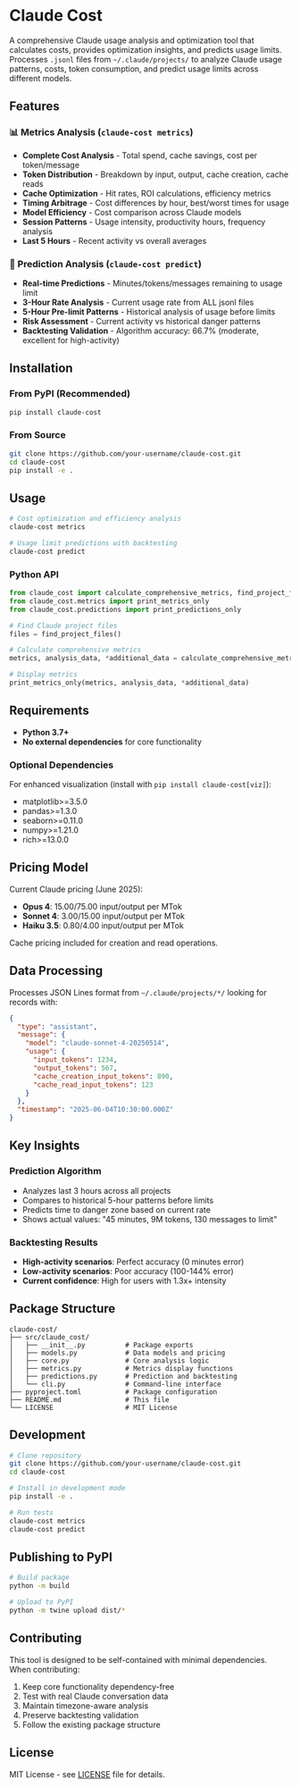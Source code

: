 # Claude Cost

A comprehensive Claude usage analysis and optimization tool that calculates costs, provides optimization insights, and predicts usage limits. Processes `.jsonl` files from `~/.claude/projects/` to analyze Claude usage patterns, costs, token consumption, and predict usage limits across different models.

## Features

### 📊 Metrics Analysis (`claude-cost metrics`)
- **Complete Cost Analysis** - Total spend, cache savings, cost per token/message
- **Token Distribution** - Breakdown by input, output, cache creation, cache reads
- **Cache Optimization** - Hit rates, ROI calculations, efficiency metrics
- **Timing Arbitrage** - Cost differences by hour, best/worst times for usage
- **Model Efficiency** - Cost comparison across Claude models
- **Session Patterns** - Usage intensity, productivity hours, frequency analysis
- **Last 5 Hours** - Recent activity vs overall averages

### 🔮 Prediction Analysis (`claude-cost predict`)
- **Real-time Predictions** - Minutes/tokens/messages remaining to usage limit
- **3-Hour Rate Analysis** - Current usage rate from ALL jsonl files
- **5-Hour Pre-limit Patterns** - Historical analysis of usage before limits
- **Risk Assessment** - Current activity vs historical danger patterns
- **Backtesting Validation** - Algorithm accuracy: 66.7% (moderate, excellent for high-activity)

## Installation

### From PyPI (Recommended)

```bash
pip install claude-cost
```

### From Source

```bash
git clone https://github.com/your-username/claude-cost.git
cd claude-cost
pip install -e .
```

## Usage

```bash
# Cost optimization and efficiency analysis
claude-cost metrics

# Usage limit predictions with backtesting
claude-cost predict
```

### Python API

```python
from claude_cost import calculate_comprehensive_metrics, find_project_files
from claude_cost.metrics import print_metrics_only
from claude_cost.predictions import print_predictions_only

# Find Claude project files
files = find_project_files()

# Calculate comprehensive metrics
metrics, analysis_data, *additional_data = calculate_comprehensive_metrics(files)

# Display metrics
print_metrics_only(metrics, analysis_data, *additional_data)
```

## Requirements

- **Python 3.7+**
- **No external dependencies** for core functionality

### Optional Dependencies

For enhanced visualization (install with `pip install claude-cost[viz]`):
- matplotlib>=3.5.0
- pandas>=1.3.0  
- seaborn>=0.11.0
- numpy>=1.21.0
- rich>=13.0.0

## Pricing Model

Current Claude pricing (June 2025):
- **Opus 4**: $15.00/$75.00 input/output per MTok
- **Sonnet 4**: $3.00/$15.00 input/output per MTok  
- **Haiku 3.5**: $0.80/$4.00 input/output per MTok

Cache pricing included for creation and read operations.

## Data Processing

Processes JSON Lines format from `~/.claude/projects/*/` looking for records with:
```json
{
  "type": "assistant",
  "message": {
    "model": "claude-sonnet-4-20250514",
    "usage": {
      "input_tokens": 1234,
      "output_tokens": 567,
      "cache_creation_input_tokens": 890,
      "cache_read_input_tokens": 123
    }
  },
  "timestamp": "2025-06-04T10:30:00.000Z"
}
```

## Key Insights

### Prediction Algorithm
- Analyzes last 3 hours across all projects
- Compares to historical 5-hour patterns before limits  
- Predicts time to danger zone based on current rate
- Shows actual values: "45 minutes, 9M tokens, 130 messages to limit"

### Backtesting Results
- **High-activity scenarios**: Perfect accuracy (0 minutes error)
- **Low-activity scenarios**: Poor accuracy (100-144% error)
- **Current confidence**: High for users with 1.3x+ intensity

## Package Structure

```
claude-cost/
├── src/claude_cost/
│   ├── __init__.py          # Package exports
│   ├── models.py            # Data models and pricing
│   ├── core.py              # Core analysis logic
│   ├── metrics.py           # Metrics display functions
│   ├── predictions.py       # Prediction and backtesting
│   └── cli.py               # Command-line interface
├── pyproject.toml           # Package configuration
├── README.md                # This file
└── LICENSE                  # MIT License
```

## Development

```bash
# Clone repository
git clone https://github.com/your-username/claude-cost.git
cd claude-cost

# Install in development mode
pip install -e .

# Run tests
claude-cost metrics
claude-cost predict
```

## Publishing to PyPI

```bash
# Build package
python -m build

# Upload to PyPI
python -m twine upload dist/*
```

## Contributing

This tool is designed to be self-contained with minimal dependencies. When contributing:

1. Keep core functionality dependency-free
2. Test with real Claude conversation data
3. Maintain timezone-aware analysis
4. Preserve backtesting validation
5. Follow the existing package structure

## License

MIT License - see [LICENSE](LICENSE) file for details.